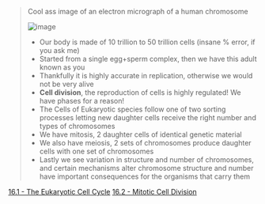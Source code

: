 > Cool ass image of an electron micrograph of a human chromosome
> 
> ![image](https://github.com/MCBasterSheet/MCBasterSheet/assets/157453648/87bf5521-e06e-42de-99b8-b92398d8e9f4)
>
> - Our body is made of 10 trillion to 50 trillion cells (insane % error, if you ask me)
> - Started from a single egg+sperm complex, then we have this adult known as you
> - Thankfully it is highly accurate in replication, otherwise we would not be very alive
> - **Cell division**, the reproduction of cells is highly regulated! We have phases for a reason!
> - The Cells of Eukaryotic species follow one of two sorting processes letting new daughter cells receive the right number and types of chromosomes
> - We have mitosis, 2 daughter cells of identical genetic material
> - We also have meiosis, 2 sets of chromosomes produce daughter cells with one set of chromosomes
> - Lastly we see variation in structure and number of chromosomes, and certain mechanisms alter chromosome structure and number have important consequences for the organisms that carry them

[16.1 - The Eukaryotic Cell Cycle]()
[16.2 - Mitotic Cell Division]()
